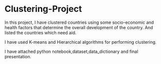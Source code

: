 # Clustering-Project
In this project, I have clustered countries using some socio-economic and health factors that determine the overall development of the country. And listed the countries which need aid.

I have used K-means and Hierarchical algorithms for performing clustering. 

I have attached python notebook,dataset,data_dictionary and final presentation.


